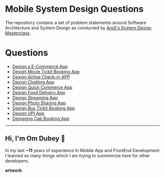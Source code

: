 Mobile System Design Questions
===

The repository contains a set of problem statements around Software Architecture and System Design as conducted by [Arpit's System Design Masterclass](https://arpitbhayani.me/masterclass).


# Questions

 - [Design a E-Commerce App](e-commerce-app.md)
 - [Design Movie Tickit Booking App](online-offline-indicator.md)
 - [Design Airline Check-in APP](airline-checkin.md)
 - [Design Chatting App](load-balancer.md)
 - [Design Quick Commerce App](queue-consumers.md)
 - [Design Food Delivery App](image-service.md)
 - [Design Streaming App](hashtag-service.md)
 - [Design Photo Sharing App](tagging-photos-with-people.md)
 - [Design Bus Tickit Booking App](user-affinity.md)
 - [Design UPI App](newly-unread-indicator.md)
 - [Designing Cab Booking App](near-me.md)

---


## Hi, I'm Om Dubey 👋

In my last **~11** years of experience In Mobile App and FrontEnd Development I learned so many things which I am trying to summmrize here for other developers.

**artwork**.
